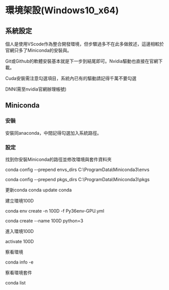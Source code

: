 # 環境架設(Windows10_x64) 
## 系統設定

個人是使用VScode作為整合開發環境，但步驟過多不在此多做敘述，這邊相較於官網只多了Miniconda的安裝與。

Git或Github的軟體安裝基本就是下一步到結尾即可。Nvidia驅動也直接在官網下載。

Cuda安裝需注意勾選項目，系統內已有的驅動請記得千萬不要勾選

DNN(需至nvidia官網辦理帳號)

## Miniconda
### 安裝

安裝同anaconda，中間記得勾選加入系統路徑。

### 設定

找到你安裝Miniconda的路徑並修改環境與套件資料夾

conda config --prepend envs_dirs C:\ProgramData\Miniconda3\envs

conda config --prepend pkgs_dirs C:\ProgramData\Miniconda3\pkgs

更新conda
conda update conda

建立環境100D

conda env create -n 100D -f Py36env-GPU.yml

conda create --name 100D python=3

進入環境100D

activate 100D

察看環境

conda info -e

察看環境套件

conda list
